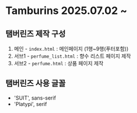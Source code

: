 # Tamburins 2025.07.02 ~ 
## 탬버린즈 제작 구성
1. 메인 - `index.html` : 메인페이지 (1행~9행(푸터포함))
2. 서브1 - `perfume_list.html` : 향수 리스트 페이지 제작 
3. 서브2 - `perfume.html` : 상품 페이지 제작
## 탬버린즈 사용 글꼴 
* 'SUIT', sans-serif
* 'Platypi', serif

